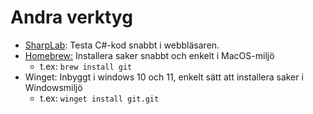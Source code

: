 # Andra verktyg

* [SharpLab](https://sharplab.io/): Testa C#-kod snabbt i webbläsaren.
* [Homebrew:](https://brew.sh/) Installera saker snabbt och enkelt i MacOS-miljö
  * t.ex: `brew install git`
* Winget: Inbyggt i windows 10 och 11, enkelt sätt att installera saker i Windowsmiljö
  * t.ex: `winget install git.git`
